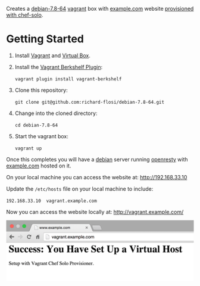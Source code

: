 Creates a [debian-7.8-64](https://atlas.hashicorp.com/puppetlabs/boxes/debian-7.8-64-puppet) [vagrant](https://vagrantup.com) box with [example.com](https://github.com/richard-flosi/example.com) website [provisioned with chef-solo](http://docs.vagrantup.com/v2/provisioning/chef_solo.html).

# Getting Started

1. Install [Vagrant](http://docs.vagrantup.com/v2/installation/) and [Virtual Box](https://www.virtualbox.org/wiki/Downloads).

2. Install the [Vagrant Berkshelf Plugin](http://berkshelf.com/):

   `vagrant plugin install vagrant-berkshelf`

3. Clone this repository:

   `git clone git@github.com:richard-flosi/debian-7.8-64.git`

4. Change into the cloned directory:

   `cd debian-7.8-64`

5. Start the vagrant box:

   `vagrant up`

Once this completes you will have a [debian](https://www.debian.org/) server running [openresty](http://openresty.org/) with [example.com](https://github.com/richard-flosi/example.com) hosted on it.

On your local machine you can access the website at:
http://192.168.33.10

Update the `/etc/hosts` file on your local machine to include:

`192.168.33.10	vagrant.example.com`

Now you can access the website locally at:
http://vagrant.example.com/

![vagrant.example.com](https://raw.githubusercontent.com/richard-flosi/debian-7.8-64/master/vagrant.example.com-screenshot.png "Screenshot")
